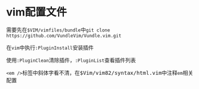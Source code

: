 # vim配置文件

需要先在`$VIM/vimfiles/bundle`中`git clone https://github.com/VundleVim/Vundle.vim.git`  
  
在`vim`中执行`:PluginInstall`安装插件  
  
使用`:PluginClean`清除插件，`:PluginList`查看插件列表


`<em />`标签中斜体字看不清，在<kbd>$Vim/vim82/syntax/html.vim</kbd>中注释`em`相关配置
